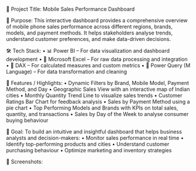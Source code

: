 
🔹 Project Title:
Mobile Sales Performance Dashboard


🎯 Purpose:
This interactive dashboard provides a comprehensive overview of mobile phone sales performance across different regions, brands, models, and payment methods. It helps stakeholders analyse trends, understand customer preferences, and make data-driven decisions.


🛠️ Tech Stack:
•	📊 Power BI – For data visualization and dashboard development
•	📝 Microsoft Excel – For raw data processing and integration
•	🧠 DAX – For calculated measures and custom metrics
•	📂 Power Query (M Language) – For data transformation and cleaning


🌟 Features / Highlights:
•	Dynamic Filters by Brand, Mobile Model, Payment Method, and Day
•	Geographic Sales View with an interactive map of Indian cities
•	Monthly Quantity Trend Line to visualize sales trends
•	Customer Ratings Bar Chart for feedback analysis
•	Sales by Payment Method using a pie chart
•	Top Performing Models and Brands with KPIs on total sales, quantity, and transactions
•	Sales by Day of the Week to analyse consumer buying behaviour


🎯 Goal:
To build an intuitive and insightful dashboard that helps business analysts and decision-makers:
•	Monitor sales performance in real time
•	Identify top-performing products and cities
•	Understand customer purchasing behaviour
•	Optimize marketing and inventory strategies

🌟	Screenshots:


